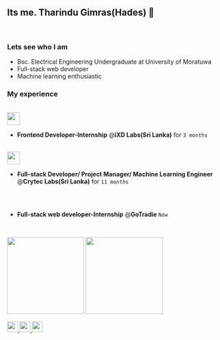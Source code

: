## Its me. Tharindu Gimras(Hades) 👋
<br/>

### Lets see who I am
- Bsc. Electrical Engineering Undergraduate at University of Moratuwa
- Full-stack web developer
- Machine learning enthusiastic


### My experience
<br>
<a href="https://ixdlabs.com/">
    <img src="https://ixdlabs.com/_next/static/media/logo-colored.0b193c87.svg" height=30>
</a> 

- **Frontend Developer-Internship** @**iXD Labs(Sri Lanka)** for `3 months`

<br>
<a href="https://crytec-labs.web.app/">
    <img src="https://crytec-labs.web.app/assets/Crytec_Labs_Logo.e5b23397.svg" height=30>
</a> 

- **Full-stack Developer/ Project Manager/ Machine Learning Engineer**  @**Crytec Labs(Sri Lanka)** for `11 months`

<br>
<a href="https://www.gotradie.com.au/">
    <img src="https://www.gotradie.com.au/images/logos/gt-logo.svg" height=15>
</a> 

- **Full-stack web developer-Internship** @**GoTradie**  `Now`

<br/>

<p float="center">
<img height="180em" src="https://github-readme-stats.vercel.app/api?username=Hedes-Productions" /> 
<img height="180em" src="https://github-readme-stats.vercel.app/api/top-langs/?username=Hedes-Productions"/>
</p>

<p left="center">
<a href="https://www.linkedin.com/in/tharindu-gimras-19b438202/">
  <img src="https://img.shields.io/badge/linkedin-%230077B5.svg?&style=for-the-badge&logo=linkedin&logoColor=white" height=25>
</a> 
<a href="https://www.facebook.com/tharindu.gimras.7">
  <img src="https://img.shields.io/badge/Facebook-1877F2?style=for-the-badge&logo=facebook&logoColor=white" height=25>
</a>
<a href="mailto:tharindugimras@gmail.com">
  <img src="https://img.shields.io/badge/Gmail-D14836?style=for-the-badge&logo=gmail&logoColor=white" height=25>
</a>
</p>